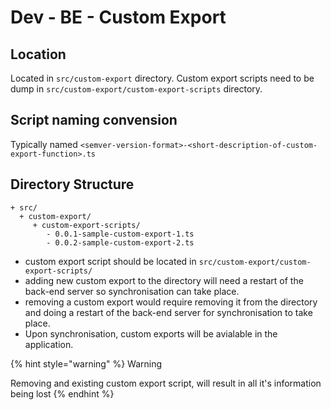# Dev - BE - Custom Export

## Location

Located in `src/custom-export` directory. Custom export scripts need to be dump in `src/custom-export/custom-export-scripts` directory.

## Script naming convension

Typically named `<semver-version-format>-<short-description-of-custom-export-function>.ts`

## Directory Structure

```text
+ src/
  + custom-export/
     + custom-export-scripts/
        - 0.0.1-sample-custom-export-1.ts
        - 0.0.2-sample-custom-export-2.ts
```

* custom export script should be located in `src/custom-export/custom-export-scripts/`
* adding new custom export to the directory will need a restart of the back-end server so synchronisation can take place.
* removing a custom export would require removing it from the directory and doing a restart of the back-end server for synchronisation to take place.
* Upon synchronisation, custom exports will be avialable in the application.

{% hint style="warning" %}
Warning

Removing and existing custom export script, will result in all it's information being lost
{% endhint %}



